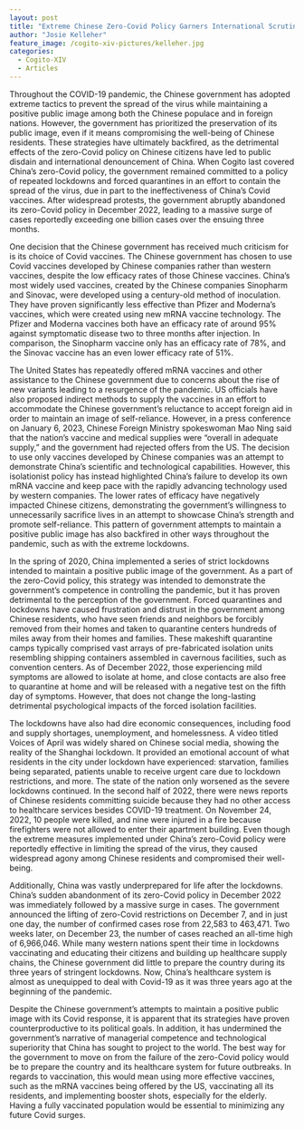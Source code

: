 ```yaml
---
layout: post
title: "Extreme Chinese Zero-Covid Policy Garners International Scrutiny"
author: "Josie Kelleher"
feature_image: /cogito-xiv-pictures/kelleher.jpg
categories:
  - Cogito-XIV
  - Articles
---
```

Throughout the COVID-19 pandemic, the Chinese government has adopted extreme tactics to prevent the spread of the virus while maintaining a positive public image among both the Chinese populace and in foreign nations. However, the government has prioritized the preservation of its public image, even if it means compromising the well-being of Chinese residents. These strategies have ultimately backfired, as the detrimental effects of the zero-Covid policy on Chinese citizens have led to public disdain and international denouncement of China. When Cogito last covered China’s zero-Covid policy, the government remained committed to a policy of repeated lockdowns and forced quarantines in an effort to contain the spread of the virus, due in part to the ineffectiveness of China’s Covid vaccines. After widespread protests, the government abruptly abandoned its zero-Covid policy in December 2022, leading to a massive surge of cases reportedly exceeding one billion cases over the ensuing three months.

One decision that the Chinese government has received much criticism for is its choice of Covid vaccines. The Chinese government has chosen to use Covid vaccines developed by Chinese companies rather than western vaccines, despite the low efficacy rates of those Chinese vaccines. China’s most widely used vaccines, created by the Chinese companies Sinopharm and Sinovac, were developed using a century-old method of inoculation. They have proven significantly less effective than Pfizer and Moderna’s vaccines, which were created using new mRNA vaccine technology. The Pfizer and Moderna vaccines both have an efficacy rate of around 95% against symptomatic disease two to three months after injection. In comparison, the Sinopharm vaccine only has an efficacy rate of 78%, and the Sinovac vaccine has an even lower efficacy rate of 51%.

The United States has repeatedly offered mRNA vaccines and other assistance to the Chinese government due to concerns about the rise of new variants leading to a resurgence of the pandemic. US officials have also proposed indirect methods to supply the vaccines in an effort to accommodate the Chinese government’s reluctance to accept foreign aid in order to maintain an image of self-reliance. However, in a press conference on January 6, 2023, Chinese Foreign Ministry spokeswoman Mao Ning said that the nation’s vaccine and medical supplies were “overall in adequate supply,” and the government had rejected offers from the US. The decision to use only vaccines developed by Chinese companies was an attempt to demonstrate China’s scientific and technological capabilities. However, this isolationist policy has instead highlighted China’s failure to develop its own mRNA vaccine and keep pace with the rapidly advancing technology used by western companies. The lower rates of efficacy have negatively impacted Chinese citizens, demonstrating the government’s willingness to unnecessarily sacrifice lives in an attempt to showcase China’s strength and promote self-reliance. This pattern of government  attempts to maintain a positive public image has also backfired in other ways throughout the pandemic, such as with the extreme lockdowns.

In the spring of 2020, China implemented a series of strict lockdowns intended to maintain a positive public image of the government. As a part of the zero-Covid policy, this strategy was intended to demonstrate the government’s competence in controlling the pandemic, but it has proven detrimental to the perception of the government. Forced quarantines and lockdowns have caused frustration and distrust in the government among Chinese residents, who have seen friends and neighbors be forcibly removed from their homes and taken to quarantine centers hundreds of miles away from their homes and families. These makeshift quarantine camps typically comprised vast arrays of pre-fabricated isolation units resembling shipping containers assembled in cavernous facilities, such as convention centers. As of December 2022, those experiencing mild symptoms are allowed to isolate at home, and close contacts are also free to quarantine at home and will be released with a negative test on the fifth day of symptoms. However, that does not change the long-lasting detrimental psychological impacts of the forced isolation facilities.

The lockdowns have also had dire economic consequences, including food and supply shortages, unemployment, and homelessness. A video titled Voices of April was widely shared on Chinese social media, showing the reality of the Shanghai lockdown. It provided an emotional account of what residents in the city under lockdown have experienced: starvation, families being separated, patients unable to receive urgent care due to lockdown restrictions, and more. The state of the nation only worsened as the severe lockdowns continued. In the second half of 2022, there were news reports of Chinese residents committing suicide because they had no other access to healthcare services besides COVID-19 treatment. On November 24, 2022, 10 people were killed, and nine were injured in a fire because firefighters were not allowed to enter their apartment building. Even though the extreme measures implemented under China’s zero-Covid policy were reportedly effective in limiting the spread of the virus, they caused widespread agony among Chinese residents and compromised their well-being.

Additionally, China was vastly underprepared for life after the lockdowns. China’s sudden abandonment of its zero-Covid policy in December 2022 was immediately followed by a massive surge in cases. The government announced the lifting of zero-Covid restrictions on December 7, and in just one day, the number of confirmed cases rose from 22,583 to 463,471. Two weeks later, on December 23, the number of cases reached an all-time high of 6,966,046. While many western nations spent their time in lockdowns vaccinating and educating their citizens and building up healthcare supply chains, the Chinese government did little to prepare the country during its three years of stringent lockdowns. Now, China’s healthcare system is almost as unequipped to deal with Covid-19 as it was three years ago at the beginning of the pandemic.

Despite the Chinese government’s attempts to maintain a positive public image with its Covid response, it is apparent that its strategies have proven counterproductive to its political goals. In addition, it has undermined the government’s narrative of managerial competence and technological superiority that China has sought to project to the world. The best way for the government to move on from the failure of the zero-Covid policy would be to prepare the country and its healthcare system for future outbreaks. In regards to vaccination, this would mean using more effective vaccines, such as the mRNA vaccines being offered by the US, vaccinating all its residents, and implementing booster shots, especially for the elderly. Having a fully vaccinated population would be essential to minimizing any future Covid surges. 